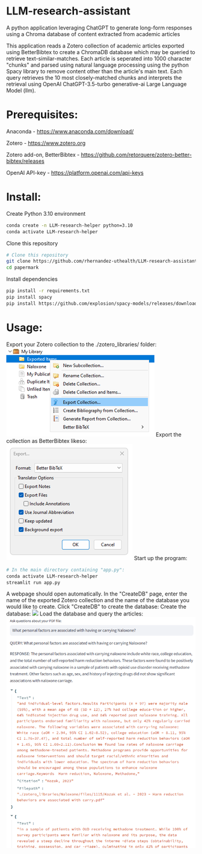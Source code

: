 # LLM-research-assistant
 A python application leveraging ChatGPT to generate long-form responses using a Chroma database of content extracted from academic articles

 This application reads a Zotero collection of academic articles exported using BetterBibtex to create a ChromaDB database which may be queried to retrieve text-similar-matches. Each article is seperated into 1000 character "chunks" and parsed using natural language processing using the python Spacy library to remove content other than the article's main text. Each query retrieves the 10 most closely-matched chunks and interprets the retrieval using OpenAI ChatGPT-3.5-turbo generative-ai Large Language Model (llm).

 

# Prerequisites:
 Anaconda - https://www.anaconda.com/download/
 
 Zotero - https://www.zotero.org
 
 Zotero add-on, BetterBibtex - https://github.com/retorquere/zotero-better-bibtex/releases

 OpenAI API-key - https://platform.openai.com/api-keys

# Install:
Create Python 3.10 environment
```bash
conda create -n LLM-research-helper python=3.10
conda activate LLM-research-helper
```
Clone this repository
```bash
# Clone this repository
git clone https://github.com/rhernandez-uthealth/LLM-research-assistant.git
cd papermark
```
Install dependencies
```bash
pip install -r requirements.txt
pip install spacy
pip install https://github.com/explosion/spacy-models/releases/download/en_core_web_sm-1.2.0/en_core_web_sm-1.2.0.tar.gz
```

# Usage:
Export your Zotero collection to the ./zotero_libraries/ folder:
![](/images/ExportCollection.png)
Export the collection as BetterBibtex likeso:
![](/images/BetterBibtex.png)
Start up the program:
```bash
# In the main directory containing "app.py":
conda activate LLM-research-helper
streamlit run app.py
```
A webpage should open automatically. In the "CreateDB" page, enter the name of the exported Zotero collection and the name of the database you would like to create. Click "CreateDB" to create the database:
Create the database:
![](/images/CreateDB.png)
Load the database and query the articles:
![](/images/QAInterface.png)


